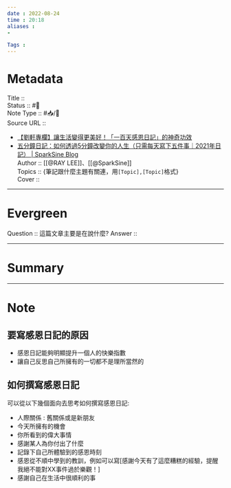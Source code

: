 ```yaml
---
date : 2022-08-24
time : 20:18
aliases : 
-

Tags : 
---
```

# Metadata
Title :: <br>
Status :: #🌱 <br>
Note Type :: #📥/📰<br>
Source URL :: 
- [【劉軒專欄】讓生活變得更美好！「一百天感恩日記」的神奇功效](https://www.harpersbazaar.com/tw/culture/lifestyle/g27710534/liu-xuan-gratitude-diaries/)
- [五分鐘日記：如何透過5分鐘改變你的人生（只需每天寫下五件事｜2021年日記） | SparkSine Blog](https://blog.sparksine.com/%E4%BA%94%E5%88%86%E9%90%98%E6%97%A5%E8%A8%98-%E6%AF%8F%E5%A4%A95%E5%88%86%E9%90%98%E6%94%B9%E8%AE%8A%E4%BD%A0%E7%9A%84%E4%BA%BA%E7%94%9F/)<br>
Author :: [[@RAY LEE]]、[[@SparkSine]]<br>
Topics :: {筆記跟什麼主題有關連，用`[Topic],[Topic]`格式}<br>
Cover ::

---
# Evergreen
Question :: 這篇文章主要是在說什麼?
Answer ::

---

# Summary

---

# Note

## 要寫感恩日記的原因
- 感恩日記能夠明顯提升一個人的快樂指數
- 讓自己反思自己所擁有的一切都不是理所當然的

## 如何撰寫感恩日記
可以從以下幾個面向去思考如何撰寫感恩日記:
- 人際關係 : 舊關係或是新朋友
- 今天所擁有的機會
- 你所看到的偉大事情
- 感謝某人為你付出了什麼
- 記錄下自己所體驗到的感恩時刻
- 感恩從不順中學到的教訓，例如可以寫[感謝今天有了這麼糟糕的經驗，提醒我絕不能對XX事件過於樂觀！]
- 感謝自己在生活中很順利的事